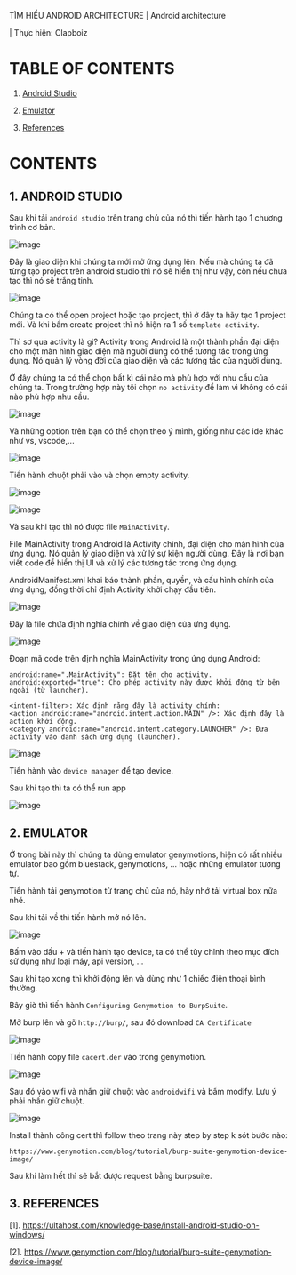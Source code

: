 TÌM HIỂU ANDROID ARCHITECTURE
| Android architecture

| Thực hiện: Clapboiz

# TABLE OF CONTENTS
1. [Android Studio](#1-android-studio)

2. [Emulator](#2-emulator)

3. [References](#3-references)

# CONTENTS
## 1. ANDROID STUDIO

Sau khi tải `android studio` trên trang chủ của nó thì tiến hành tạo 1 chương trình cơ bản.

![image](https://github.com/user-attachments/assets/fb4f2800-2ca2-4660-bf88-74185bf77547)

Đây là giao diện khi chúng ta mới mở ứng dụng lên. Nếu mà chúng ta đã từng tạo project trên android studio thì nó sẽ hiển thị như vậy, còn nếu chưa tạo thì nó sẽ trắng tinh.

![image](https://github.com/user-attachments/assets/bf6ccf1f-14d0-4741-b149-3fc904309aad)

Chúng ta có thể open project hoặc tạo project, thì ở đây ta hãy tạo 1 project mới. Và khi bấm create project thì nó hiện ra 1 số `template activity`.

Thì sơ qua activity là gì? Activity trong Android là một thành phần đại diện cho một màn hình giao diện mà người dùng có thể tương tác trong ứng dụng. Nó quản lý vòng đời của giao diện và các tương tác của người dùng.

Ở đây chúng ta có thể chọn bất kì cái nào mà phù hợp với nhu cầu của chúng ta. Trong trường hợp này tôi chọn `no activity` để làm vì không có cái nào phù hợp nhu cầu.

![image](https://github.com/user-attachments/assets/ec50a69a-eb95-4de9-bdb6-8939e39fd844)

Và những option trên bạn có thể chọn theo ý mình, giống như các ide khác như vs, vscode,...

![image](https://github.com/user-attachments/assets/ebc2b0f4-4251-4fd5-8474-b3c2ecfe11a4)

Tiến hành chuột phải vào và chọn empty activity.

![image](https://github.com/user-attachments/assets/d73c19bf-541e-4a9d-9b81-90942b908ff8)

![image](https://github.com/user-attachments/assets/e2db8097-c7d5-4507-a5e6-f0e54ba5fbe7)

Và sau khi tạo thì nó được file `MainActivity`.

File MainActivity trong Android là Activity chính, đại diện cho màn hình của ứng dụng. Nó quản lý giao diện và xử lý sự kiện người dùng. Đây là nơi bạn viết code để hiển thị UI và xử lý các tương tác trong ứng dụng.

AndroidManifest.xml khai báo thành phần, quyền, và cấu hình chính của ứng dụng, đồng thời chỉ định Activity khởi chạy đầu tiên.

![image](https://github.com/user-attachments/assets/6a5a87d8-f721-469c-88a3-a0222eb135b8)

Đây là file chứa định nghĩa chính về giao diện của ứng dụng.

![image](https://github.com/user-attachments/assets/035e09e6-0cbd-4e45-8154-896f52404d01)

Đoạn mã code trên định nghĩa MainActivity trong ứng dụng Android:

```
android:name=".MainActivity": Đặt tên cho activity.
android:exported="true": Cho phép activity này được khởi động từ bên ngoài (từ launcher).

<intent-filter>: Xác định rằng đây là activity chính:
<action android:name="android.intent.action.MAIN" />: Xác định đây là action khởi động.
<category android:name="android.intent.category.LAUNCHER" />: Đưa activity vào danh sách ứng dụng (launcher).
```

![image](https://github.com/user-attachments/assets/78d32598-95bb-4aba-9788-0c7b3985d29f)

Tiến hành vào `device manager` để tạo device.

Sau khi tạo thì ta có thể run app

![image](https://github.com/user-attachments/assets/9505b7ea-6bcc-491a-88c5-19d5b5bc6322)

## 2. EMULATOR
Ở trong bài này thì chúng ta dùng emulator genymotions, hiện có rất nhiều emulator bao gồm bluestack, genymotions, ... hoặc những emulator tương tự.

Tiến hành tải genymotion từ trang chủ của nó, hãy nhớ tải virtual box nữa nhé.

Sau khi tải về thì tiến hành mở nó lên.

![image](https://github.com/user-attachments/assets/8ebf65fd-c216-423d-9c1b-ab84a8e6e6ca)

Bấm vào dấu + và tiến hành tạo device, ta có thể tùy chỉnh theo mục đích sử dụng như loại máy, api version, ...

Sau khi tạo xong thì khởi động lên và dùng như 1 chiếc điện thoại bình thường.

Bây giờ thì tiến hành `Configuring Genymotion to BurpSuite`.

Mở burp lên và gõ `http://burp/`, sau đó download `CA Certificate`

![image](https://github.com/user-attachments/assets/6ab7f0b7-efa1-4f71-956f-b9733bb0c714)

Tiến hành copy file `cacert.der` vào trong genymotion.

![image](https://github.com/user-attachments/assets/4e750702-2e1d-41f2-9e94-4ce2d0b9f61e)

Sau đó vào wifi và nhấn giữ chuột vào `androidwifi` và bấm modify. Lưu ý phải nhấn giữ chuột.

![image](https://github.com/user-attachments/assets/8b4f18d1-7ffa-4911-a3ee-9fca11405659)

Install thành công cert thì follow theo trang này step by step k sót bước nào:

```
https://www.genymotion.com/blog/tutorial/burp-suite-genymotion-device-image/
```

Sau khi làm hết thì sẽ bắt được request bằng burpsuite.

## 3. REFERENCES
[1]. https://ultahost.com/knowledge-base/install-android-studio-on-windows/

[2]. https://www.genymotion.com/blog/tutorial/burp-suite-genymotion-device-image/
